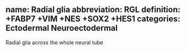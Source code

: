 name: Radial glia
abbreviation: RGL
definition: +FABP7 +VIM +NES +SOX2 +HES1
categories: Ectodermal Neuroectodermal
---

Radial glia across the whole neural tube